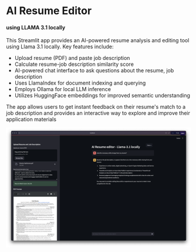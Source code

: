 # AI Resume Editor

#### using LLAMA 3.1 locally

This Streamlit app provides an AI-powered resume analysis and editing tool using Llama 3.1 locally. Key features include:

- Upload resume (PDF) and paste job description
- Calculate resume-job description similarity score
- AI-powered chat interface to ask questions about the resume, job description
- Uses LlamaIndex for document indexing and querying
- Employs Ollama for local LLM inference
- Utilizes HuggingFace embeddings for improved semantic understanding

The app allows users to get instant feedback on their resume's match to a job description and provides an interactive way to explore and improve their application materials

![1721917584417](image/README/1721917584417.png)
